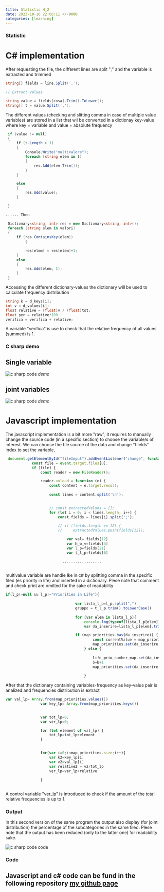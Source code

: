 ```yaml
---
title: Statistic H_2
date: 2023-10-16 22:00:11 +/-0000
categories: [learning]
---
```


### Statistic
# C# implementation
After requesting the file, the different lines are split ";" and the variable is extracted and trimmed

```c#
string[] fields = line.Split(';');

// Extract values

string value = fields[cosa].Trim().ToLower();
string[] t = value.Split(',');
```
The different values (checking and slitting comma in case of multiple value variables) are stored in a list that wil be converted in a dictionay key-value where key = variable and value = absolute frequency

```c#
 if (value != null)
 {
     if (t.Length > 1)  
     {
         Console.Write("multivalore");
         foreach (string elem in t)
         {
             res.Add(elem.Trim());
         }
     }

     else
     {
         res.Add(value);
     }

 }

...... Then

 Dictionary<string, int> res = new Dictionary<string, int>();
 foreach (string elem in valori)
 {
     if (res.ContainsKey(elem))
         {
         
         res[elem] = res[elem]+1;
     }
     else
     {
         res.Add(elem, 1);
     }
 }
```
Accessing the different dictionary-values the dictionary will be used to calculate frequency distribution

```c#
string k = d_keys[i];
int v = d_values[i];
float relative = (float)v / (float)tot;
float per = relative*100
verifica = verifica + relative;
```
A variable "verifica" is use to check that the relative frequency of all values (summed) is 1.


### C sharp demo
## Single variable
![c sharp code](/assets/statiistics/h2/single-Trim.gif)
_demo_

## joint variables
![c sharp code](/assets/statiistics/h2/joint-Trim-1.gif)
_demo_

# Javascript implementation
The javascript implementation is a bit more "raw", it requires to manually change the source code (in a specific section) to choose the variable/s of interest.
We can choose the file source of the data and change "filelds" index to set the variable,

```javascript
 document.getElementById("fileInput").addEventListener("change", function (event) {
            const file = event.target.files[0];
            if (file) {
                const reader = new FileReader();

                reader.onload = function (e) {
                    const content = e.target.result;
                    
                    const lines = content.split('\n');

                    
                    // const extractedValues = [];
                    for (let i = 0; i < lines.length; i++) {
                        const fields = lines[i].split(';');

                        // if (fields.length >= 12) {
                        //     extractedValues.push(fields[12]);

                            var val= fields[12]
                            var h_w_v=fields[4]
                            var l_p=fields[21]
                            var t_l_p=fields[6]

                          ..................
                           

```

multivalue variable are handle lke in c# by splitting comma in the specific filed (es priority in life) and inserted in a dictionary.
Plese note that comment and check print are omitted for the sake of readability
```javascript
if(l_p!=null && l_p!="Priorities in Life"){            
                                                                       // ogni casella delle priorities aveva più valori (per la stessa persona)
                                var lista_l_p=l_p.split(",")                                     // quindi ho dovuto iterare sulla lista dei valori
                                gruppo = t_l_p.trim().toLowerCase()
                        
                                for (var elem in lista_l_p){
                                    console.log(typeof(lista_l_p[elem]))       
                                    var da_inserire=lista_l_p[elem].trim().toLowerCase()

                                if (map_priorities.has(da_inserire)) {
                                        const currentValue = map_priorities.get(da_inserire);
                                        map_priorities.set(da_inserire, currentValue + 1);
                                    } else {
                                        
                                        life_prio_number_map.set(da_inserire,b);
                                        b=b+1
                                        map_priorities.set(da_inserire, 1);
                                    
                                    }


```

After that the dictionary containing variables-frequency as key-value pair is analized and frequencies distribution is extract

```javascript
var val_lp= Array.from(map_priorities.values())
                var key_lp= Array.from(map_priorities.keys())
                

                var tot_lp=0;
                var ver_lp=0;

                for (let element of val_lp) {
                    tot_lp=tot_lp+element
                }
                

                for(var i=0;i<map_priorities.size;i++){
                    var k2=key_lp[i]
                    var v2=val_lp[i]
                    var relative2 = v2/tot_lp
                    ver_lp=ver_lp+relative
                    
                }
               
```
A control variable "ver_lp" is introduced to check if the amount of the total relative frequencies is up to 1.<br>

### Output

In this second version of the same program the output also display (for joint distribution) the percentage of the subcategories in the same filed:
Plese note that the output has been reduced (only to the latter one) for readability sake.

![c sharp code](/assets/statiistics/h2/js_stat.png)
code








### Code
## Javascript and c# code can be fund in the following repository  [my github page](https://github.com/Cheroberous/Statistic/tree/main/H2)  






  








   
